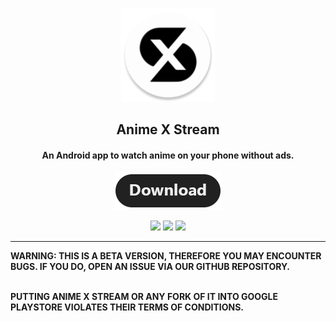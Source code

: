 <p align="center"><a href="https://github.com/mukul500/AnimeXStream"><img src="/meta/android/animexstream.png" width="150"></a></p> 
<h2 align="center"><b>Anime X Stream</b></h2>
<h4 align="center">An Android app to watch anime on your phone without ads.</h4>
<p align="center"><a href="/downloads"><img src="/meta/android/download.png"></a></p> 
<p align="center">
<a href="https://github.com/mukul500/AnimeXStream" alt="GitHub release"><img src="https://img.shields.io/badge/version-0.1.0-blue.svg" ></a>
<a href="https://www.gnu.org/licenses/gpl-3.0" alt="License: GPLv3"><img src="https://img.shields.io/badge/License-GPL%20v3-blue.svg"></a>
<a href=" alt="Build Status"><img src="https://img.shields.io/badge/build-passing-yellowgreen.svg"></a>
</p>
<hr>
<b>WARNING: THIS IS A BETA VERSION, THEREFORE YOU MAY ENCOUNTER BUGS. IF YOU DO, OPEN AN ISSUE VIA OUR GITHUB REPOSITORY.</b>

<b><br>PUTTING ANIME X STREAM OR ANY FORK OF IT INTO GOOGLE PLAYSTORE VIOLATES THEIR TERMS OF CONDITIONS.</b>
